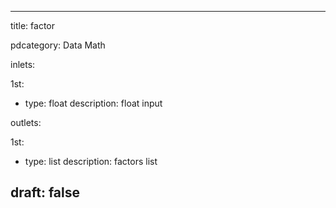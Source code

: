 --- 


title: factor

pdcategory: Data Math

inlets:

  1st:
  - type: float
    description: float input

outlets:

  1st:
  - type: list
    description: factors list







draft: false
---